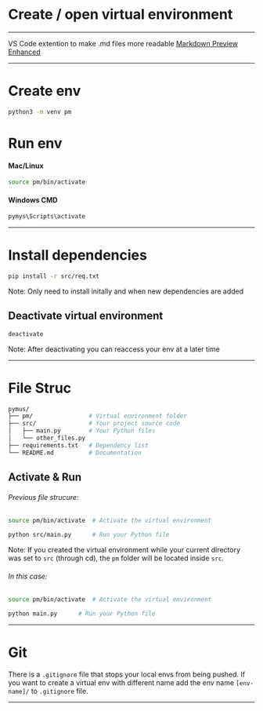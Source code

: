 # Create / open virtual environment
---
VS Code extention to make .md files more readable
[Markdown Preview Enhanced](https://marketplace.visualstudio.com/items/?itemName=shd101wyy.markdown-preview-enhanced)  

---

# Create env
```bash
python3 -m venv pm
```

# Run env

#### Mac/Linux
```bash
source pm/bin/activate
```

#### Windows CMD
```cmd
pymys\Scripts\activate
```

---

# Install dependencies
```bash
pip install -r src/req.txt
```
Note: Only need to install initally and when new dependencies are added

## Deactivate virtual environment
```bash
deactivate
```
Note: After deactivating you can reaccess your env at a later time

---

# File Struc
```bash
pymus/
├── pm/                # Virtual environment folder
├── src/               # Your project source code
│   ├── main.py        # Your Python files
│   └── other_files.py 
├── requirements.txt   # Dependency list
└── README.md          # Documentation
```

## Activate & Run 
###### Previous file strucure:
```bash
source pm/bin/activate  # Activate the virtual environment
```
```bash
python src/main.py      # Run your Python file
```
Note: If you created the virtual environment while your current directory was set to `src` (through cd), the `pm` folder will be located inside `src`.
###### In this case:

```bash
source pm/bin/activate  # Activate the virtual environment
```
```bash
python main.py      # Run your Python file
```
---

# Git 
There is a `.gitignore` file that stops your local envs from being pushed.
If you want to create a virtual env with different name add the env name `[env-name]/` to `.gitignore` file.

---